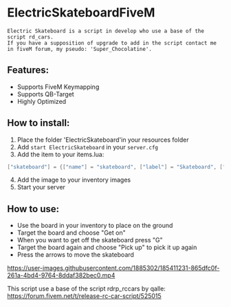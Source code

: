 # ElectricSkateboardFiveM

```
Electric Skateboard is a script in develop who use a base of the script rd_cars.
If you have a supposition of upgrade to add in the script contact me in fiveM forum, my pseudo: 'Super_Chocolatine'.
```

## Features: 
- Supports FiveM Keymapping
- Supports QB-Target
- Highly Optimized

## How to install:
1. Place the folder 'ElectricSkateboard'in your resources folder
2. Add `start ElectricSkateboard` in your `server.cfg`
3. Add the item to your items.lua:
```lua
["skateboard"] = {["name"] = "skateboard", ["label"] = "Skateboard", ["weight"] = 1, ["type"] = "item", ["image"] = "skateboard.png", ["unique"] = true, 	["useable"] = true, ["shouldClose"] = true, ["combinable"] = nil, ["description"] = "" },
```
4. Add the image to your inventory images
5. Start your server

## How to use:
- Use the board in your inventory to place on the ground
- Target the board and choose "Get on"
- When you want to get off the skateboard press "G"
- Target the board again and choose "Pick up" to pick it up again
- Press the arrows to move the skateboard

https://user-images.githubusercontent.com/1885302/185411231-865dfc0f-261a-4bd4-9764-8ddaf382bec0.mp4

This script use a base of the script  rdrp_rccars by qalle:
https://forum.fivem.net/t/release-rc-car-script/525015
